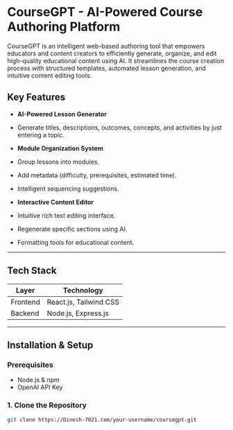 # CourseGPT - AI-Powered Course Authoring Platform

CourseGPT is an intelligent web-based authoring tool that empowers educators and content creators to efficiently generate, organize, and edit high-quality educational content using AI. It streamlines the course creation process with structured templates, automated lesson generation, and intuitive content editing tools.


##  Key Features

-  **AI-Powered Lesson Generator**
  - Generate titles, descriptions, outcomes, concepts, and activities by just entering a topic.
  
-  **Module Organization System**
  - Group lessons into modules.
  - Add metadata (difficulty, prerequisites, estimated time).
  - Intelligent sequencing suggestions.

-  **Interactive Content Editor**
  - Intuitive rich text editing interface.
  - Regenerate specific sections using AI.
  - Formatting tools for educational content.

---

##  Tech Stack

| Layer        | Technology             |
|--------------|------------------------|
| Frontend     | React.js, Tailwind CSS |
| Backend      | Node.js, Express.js    |


---

##  Installation & Setup

### Prerequisites
- Node.js & npm
- OpenAI API Key

### 1. Clone the Repository
```bash
git clone https://Dinesh-7021.com/your-username/coursegpt.git

